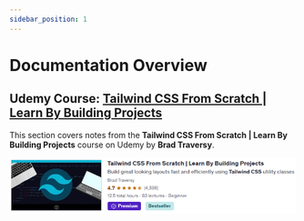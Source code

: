 ```yaml
---
sidebar_position: 1
---
```


# Documentation Overview

## Udemy Course: [Tailwind CSS From Scratch | Learn By Building Projects](https://www.udemy.com/share/106tRQ/)

This section covers notes from the **Tailwind CSS From Scratch | Learn By Building Projects** course on Udemy by **Brad Traversy**.

![Tailwind CSS Course](./img/udemy-course.png)

